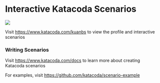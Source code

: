 # Interactive Katacoda Scenarios

[![](http://shields.katacoda.com/katacoda/kuanbs/count.svg)](https://www.katacoda.com/kuanbs "Get your profile on Katacoda.com")

Visit https://www.katacoda.com/kuanbs to view the profile and interactive scenarios

### Writing Scenarios
Visit https://www.katacoda.com/docs to learn more about creating Katacoda scenarios

For examples, visit https://github.com/katacoda/scenario-example
